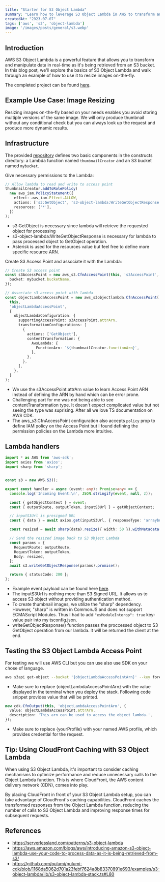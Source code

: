```yaml
---
title: "Starter for S3 Object Lambda"
summary: "Learn how to leverage S3 Object Lambda in AWS to transform and manipulate data on-the-fly as it's retrieved from S3."
createdAt: "2023-07-07"
tags: ['aws', 's3', 'object-lambda']
image: '/images/posts/general/s3.webp'
---
```


## Introduction

AWS S3 Object Lambda is a powerful feature that allows you to transform and manipulate data in real-time as it's being retrieved from an S3 bucket.   
In this blog post, we'll explore the basics of S3 Object Lambda and walk through an example of how to use it to resize images on-the-fly. 

The completed project can be found [here](https://github.com/hahuaz/cdk-examples/tree/dev/s3-object-lambda).

## Example Use Case: Image Resizing

Resizing images on-the-fly based on your needs enables you avoid storing multiple versions of the same image. We will only produce thumbnail without any conditional check but you can always look up the request and produce more dynamic results.

## Infrastructure

The provided [repository](https://github.com/hahuaz/cdk-examples/tree/dev/s3-object-lambda) defines two basic components in the constructs directory: a Lambda function named `thumbnailCreator` and an S3 bucket named `mybucket`.

Give necessary permissions to the Lambda:

```ts filename-app-stack
// Allow lambda to read and write to access point
thumbnailCreator.addToRolePolicy(
  new aws_iam.PolicyStatement({
    effect: aws_iam.Effect.ALLOW,
    actions: ['s3:GetObject', 's3-object-lambda:WriteGetObjectResponse'],
    resources: ['*'],
  })
);
```
- s3:GetObject is necessary since lambda will retrieve the requested object for processing
- s3-object-lambda:WriteGetObjectResponse is necessary for lambda to pass processed object to GetObject operation.
- Asterisk is used for the resources value but feel free to define more specific resource ARN. 

Create S3 Access Point and associate it with the Lambda:

```ts filename-app-stack
// Create S3 access point
const s3AccessPoint = new aws_s3.CfnAccessPoint(this, 's3AccessPoint', {
  bucket: mybucket.bucketName,
});

// Associate s3 access point with lambda
const objectLambdaAccessPoint = new aws_s3objectlambda.CfnAccessPoint(
  this,
  'objectLambdaAccessPoint',
  {
    objectLambdaConfiguration: {
      supportingAccessPoint: s3AccessPoint.attrArn,
      transformationConfigurations: [
        {
          actions: ['GetObject'],
          contentTransformation: {
            AwsLambda: {
              FunctionArn: `${thumbnailCreator.functionArn}`,
            },
          },
        },
      ],
    },
  }
);
```
- We use the s3AccessPoint.attrArn value to learn Access Point ARN instead of defining the ARN by hand which can be error prone.
- Challenging part for me was not being able to see contentTransformation type. It doesn't expect complicated value but not seeing the type was suprising. After all we love TS documentation on AWS CDK.
- The aws_s3.CfnAccessPoint configuration also accepts `policy` prop to define IAM policy on the Access Point but I found defining the permission policies on the Lambda more intuitive.

## Lambda handlers
```ts filename-thumbnail-creator
import * as AWS from 'aws-sdk';
import axios from 'axios';
import sharp from 'sharp';


const s3 = new AWS.S3();

export const handler = async (event: any): Promise<any> => {
  console.log('Incoming Event:\n', JSON.stringify(event, null, 2));

  const { getObjectContext } = event;
  const { outputRoute, outputToken, inputS3Url } = getObjectContext;

  // inputS3Url is presigned URL
  const { data } = await axios.get(inputS3Url, { responseType: 'arraybuffer' });

  const resized = await sharp(data).resize({ width: 50 }).withMetadata();

  // Send the resized image back to S3 Object Lambda
  const params = {
    RequestRoute: outputRoute,
    RequestToken: outputToken,
    Body: resized,
  };
  await s3.writeGetObjectResponse(params).promise();

  return { statusCode: 200 };
};
```
    
- Example event payload can be found here [here](https://aws.amazon.com/blogs/aws/introducing-amazon-s3-object-lambda-use-your-code-to-process-data-as-it-is-being-retrieved-from-s3/#:~:text=%7B%0A%20%20%20%20%22-,xAmzRequestId,-%22%3A%20%221a5ed718%2D5f53%2D471d).
- The inputS3Url is nothing more than S3 Signed URL. It allows us to access S3 object without providing authentication method.
- To create thumbnail images, we utilize the "sharp" dependency. However, "sharp" is written in CommonJS and does not support ECMAScript Modules. Thus I had to add `"esModuleInterop": true` key-value pair into my tsconfig.json.
- writeGetObjectResponse() function passes the proccessed object to S3 GetObject operation from our lambda. It will be returned the client at the end.

## Testing the S3 Object Lambda Access Point
For testing we will use AWS CLI but you can use also use SDK on your chose of language.

```bash
aws s3api get-object --bucket '{objectLambdaAccessPointArn}' --key forest.jpg './thumbnail.jpg' --profile "{yourProfile}"
```

- Make sure to replace {objectLambdaAccessPointArn} with the value displayed in the terminal when you deploy the stack. Following code snippet provides value that will be printed.

```ts
new cdk.CfnOutput(this, 'objectLambdaAccessPointArn', {
  value: objectLambdaAccessPoint.attrArn,
  description: 'This arn can be used to access the object lambda.',
});
```

- Make sure to replace {yourProfile} with your named AWS profile, which provides credential for the request.


## Tip: Using CloudFront Caching with S3 Object Lambda

When using S3 Object Lambda, it's important to consider caching mechanisms to optimize performance and reduce unnecessary calls to the Object Lambda function. This is where CloudFront, the AWS content delivery network (CDN), comes into play.

By placing CloudFront in front of your S3 Object Lambda setup, you can take advantage of CloudFront's caching capabilities. CloudFront caches the transformed responses from the Object Lambda function, reducing the number of calls to S3 Object Lambda and improving response times for subsequent requests.

## References
- https://serverlessland.com/patterns/s3-object-lambda
- https://aws.amazon.com/blogs/aws/introducing-amazon-s3-object-lambda-use-your-code-to-process-data-as-it-is-being-retrieved-from-s3/
- https://github.com/pulumi/pulumi-cdk/blob/1168da5062d701a23febf7624a8b83370891e693/examples/s3-object-lambda/lib/s3-object-lambda-stack.ts#L80